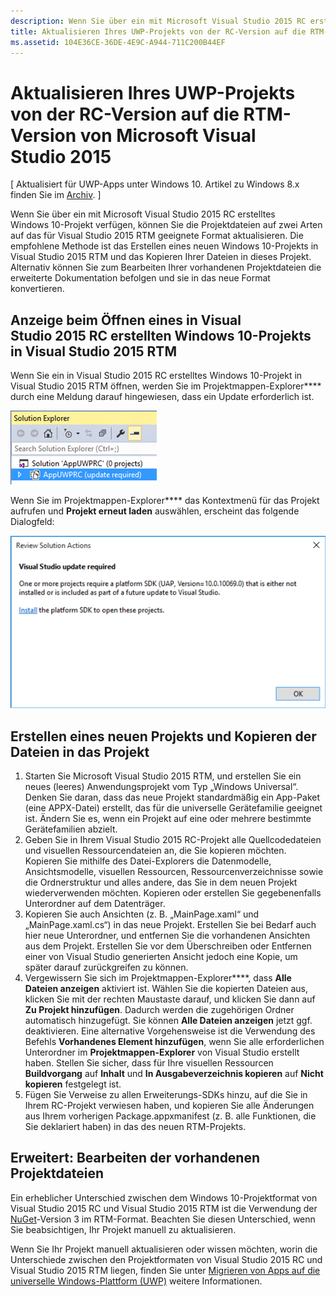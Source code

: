 ```yaml
---
description: Wenn Sie über ein mit Microsoft Visual Studio 2015 RC erstelltes Windows 10-Projekt verfügen, können Sie die Projektdateien auf zwei Arten auf das für Visual Studio 2015 RTM geeignete Format aktualisieren.
title: Aktualisieren Ihres UWP-Projekts von der RC-Version auf die RTM-Version von Microsoft Visual Studio 2015
ms.assetid: 104E36CE-36DE-4E9C-A944-711C200B44EF
---
```


# Aktualisieren Ihres UWP-Projekts von der RC-Version auf die RTM-Version von Microsoft Visual Studio 2015

\[ Aktualisiert für UWP-Apps unter Windows 10. Artikel zu Windows 8.x finden Sie im [Archiv](http://go.microsoft.com/fwlink/p/?linkid=619132). \]

Wenn Sie über ein mit Microsoft Visual Studio 2015 RC erstelltes Windows 10-Projekt verfügen, können Sie die Projektdateien auf zwei Arten auf das für Visual Studio 2015 RTM geeignete Format aktualisieren. Die empfohlene Methode ist das Erstellen eines neuen Windows 10-Projekts in Visual Studio 2015 RTM und das Kopieren Ihrer Dateien in dieses Projekt. Alternativ können Sie zum Bearbeiten Ihrer vorhandenen Projektdateien die erweiterte Dokumentation befolgen und sie in das neue Format konvertieren.

## Anzeige beim Öffnen eines in Visual Studio 2015 RC erstellten Windows 10-Projekts in Visual Studio 2015 RTM

Wenn Sie ein in Visual Studio 2015 RC erstelltes Windows 10-Projekt in Visual Studio 2015 RTM öffnen, werden Sie im Projektmappen-Explorer**** durch eine Meldung darauf hingewiesen, dass ein Update erforderlich ist.

![Update erforderlich](images/vsrc-to-rtm/solution-explorer.png)

Wenn Sie im Projektmappen-Explorer**** das Kontextmenü für das Projekt aufrufen und **Projekt erneut laden** auswählen, erscheint das folgende Dialogfeld:

![Visual Studio-Update erforderlich](images/vsrc-to-rtm/reload-project.png)

## Erstellen eines neuen Projekts und Kopieren der Dateien in das Projekt

1.  Starten Sie Microsoft Visual Studio 2015 RTM, und erstellen Sie ein neues (leeres) Anwendungsprojekt vom Typ „Windows Universal“. Denken Sie daran, dass das neue Projekt standardmäßig ein App-Paket (eine APPX-Datei) erstellt, das für die universelle Gerätefamilie geeignet ist. Ändern Sie es, wenn ein Projekt auf eine oder mehrere bestimmte Gerätefamilien abzielt.
2.  Geben Sie in Ihrem Visual Studio 2015 RC-Projekt alle Quellcodedateien und visuellen Ressourcendateien an, die Sie kopieren möchten. Kopieren Sie mithilfe des Datei-Explorers die Datenmodelle, Ansichtsmodelle, visuellen Ressourcen, Ressourcenverzeichnisse sowie die Ordnerstruktur und alles andere, das Sie in dem neuen Projekt wiederverwenden möchten. Kopieren oder erstellen Sie gegebenenfalls Unterordner auf dem Datenträger.
3.  Kopieren Sie auch Ansichten (z. B. „MainPage.xaml“ und „MainPage.xaml.cs“) in das neue Projekt. Erstellen Sie bei Bedarf auch hier neue Unterordner, und entfernen Sie die vorhandenen Ansichten aus dem Projekt. Erstellen Sie vor dem Überschreiben oder Entfernen einer von Visual Studio generierten Ansicht jedoch eine Kopie, um später darauf zurückgreifen zu können.
4.  Vergewissern Sie sich im Projektmappen-Explorer****, dass **Alle Dateien anzeigen** aktiviert ist. Wählen Sie die kopierten Dateien aus, klicken Sie mit der rechten Maustaste darauf, und klicken Sie dann auf **Zu Projekt hinzufügen**. Dadurch werden die zugehörigen Ordner automatisch hinzugefügt. Sie können **Alle Dateien anzeigen** jetzt ggf. deaktivieren. Eine alternative Vorgehensweise ist die Verwendung des Befehls **Vorhandenes Element hinzufügen**, wenn Sie alle erforderlichen Unterordner im **Projektmappen-Explorer** von Visual Studio erstellt haben. Stellen Sie sicher, dass für Ihre visuellen Ressourcen **Buildvorgang** auf **Inhalt** und **In Ausgabeverzeichnis kopieren** auf **Nicht kopieren** festgelegt ist.
5.  Fügen Sie Verweise zu allen Erweiterungs-SDKs hinzu, auf die Sie in Ihrem RC-Projekt verwiesen haben, und kopieren Sie alle Änderungen aus Ihrem vorherigen Package.appxmanifest (z. B. alle Funktionen, die Sie deklariert haben) in das des neuen RTM-Projekts.

## Erweitert: Bearbeiten der vorhandenen Projektdateien

Ein erheblicher Unterschied zwischen dem Windows 10-Projektformat von Visual Studio 2015 RC und Visual Studio 2015 RTM ist die Verwendung der [NuGet](http://docs.nuget.org/)-Version 3 im RTM-Format. Beachten Sie diesen Unterschied, wenn Sie beabsichtigen, Ihr Projekt manuell zu aktualisieren.

Wenn Sie Ihr Projekt manuell aktualisieren oder wissen möchten, worin die Unterschiede zwischen den Projektformaten von Visual Studio 2015 RC und Visual Studio 2015 RTM liegen, finden Sie unter [Migrieren von Apps auf die universelle Windows-Plattform (UWP)](http://msdn.microsoft.com/library/mt148501.aspx) weitere Informationen.



<!--HONumber=Mar16_HO1-->



